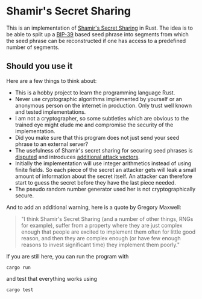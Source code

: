 # Shamir's Secret Sharing

This is an implementation of [Shamir's Secret Sharing](https://en.wikipedia.org/wiki/Shamir's_Secret_Sharing) in Rust. The idea is to be able to split up a [BIP-39](https://github.com/bitcoin/bips/blob/master/bip-0039.mediawiki) based seed phrase into segments from which the seed phrase can be reconstructed if one has access to a predefined number of segments.


## Should you use it

Here are a few things to think about:
* This is a hobby project to learn the programming language Rust.
* Never use cryptographic algorithms implemented by yourself or an anonymous person on the internet in production. Only trust well known and tested implementations.
* I am not a cryptographer, so some subtleties which are obvious to the trained eye might elude me and compromise the security of the implementation.
* Did you make sure that this program does not just send your seed phrase to an external server?
* The usefulness of Shamir's secret sharing for securing seed phrases is [disputed](https://en.bitcoin.it/wiki/Shamir_Secret_Snakeoil) and introduces [additional attack vectors](https://blog.keys.casa/shamirs-secret-sharing-security-shortcomings/).
* Initially the implementation will use integer arithmetics instead of using finite fields. So each piece of the secret an attacker gets will leak a small amount of information about the secret itself. An attacker can therefore start to guess the secret before they have the last piece needed.
* The pseudo random number generator used her is not cryptographically secure.

And to add an additional warning, here is a quote by Gregory Maxwell:

> "I think Shamir's Secret Sharing (and a number of other things, RNGs for example), suffer from a property where they are just complex enough that people are excited to implement them often for little good reason, and then they are complex enough (or have few enough reasons to invest significant time) they implement them poorly." 

If you are still here, you can run the program with
```
cargo run
```
and test that everything works using
```
cargo test
```


